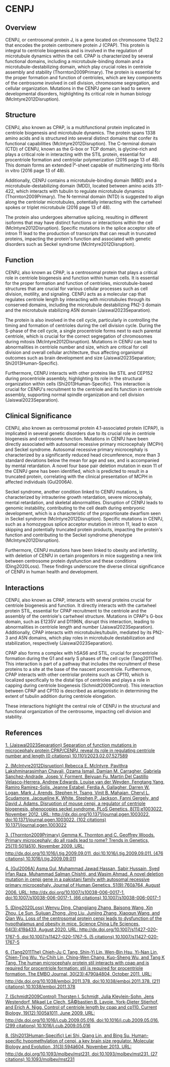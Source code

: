# CENPJ

## Overview
CENPJ, or centrosomal protein J, is a gene located on chromosome 13q12.2 that encodes the protein centromere protein J (CPAP). This protein is integral to centriole biogenesis and is involved in the regulation of microtubule dynamics within the cell. CPAP is characterized by several functional domains, including a microtubule-binding domain and a microtubule-destabilizing domain, which play crucial roles in centriole assembly and stability (Thornton2009Primary). The protein is essential for the proper formation and function of centrioles, which are key components of the centrosome involved in cell division, chromosome segregation, and cellular organization. Mutations in the CENPJ gene can lead to severe developmental disorders, highlighting its critical role in human biology (McIntyre2012Disruption).

## Structure
CENPJ, also known as CPAP, is a multifunctional protein implicated in centriole biogenesis and microtubule dynamics. The protein spans 1338 amino acids and is structured into several distinct domains that confer its functional capabilities (McIntyre2012Disruption). The C-terminal domain (CTD) of CENPJ, known as the G-box or TCP domain, is glycine-rich and plays a critical role in interacting with the STIL protein, essential for procentriole formation and centriolar polymerization (2016 page 13 of 48). This domain forms an extended Î²-sheet capable of multimerizing into fibrils in vitro (2016 page 13 of 48).

Additionally, CENPJ contains a microtubule-binding domain (MBD) and a microtubule-destabilizing domain (MDD), located between amino acids 311-422, which interacts with tubulin to regulate microtubule dynamics (Thornton2009Primary). The N-terminal domain (NTD) is suggested to align along the centriolar microtubules, potentially interacting with the cartwheel spokes or triplet microtubule (2016 page 13 of 48).

The protein also undergoes alternative splicing, resulting in different isoforms that may have distinct functions or interactions within the cell (McIntyre2012Disruption). Specific mutations in the splice acceptor site of intron 11 lead to the production of transcripts that can result in truncated proteins, impacting the protein's function and associated with genetic disorders such as Seckel syndrome (McIntyre2012Disruption).

## Function
CENPJ, also known as CPAP, is a centrosomal protein that plays a critical role in centriole biogenesis and function within human cells. It is essential for the proper formation and function of centrioles, microtubule-based structures that are crucial for various cellular processes such as cell division, motility, and signaling. CENPJ acts as a molecular cap that regulates centriole length by interacting with microtubules through its conserved domains, including the microtubule destabilizing PN2-3 domain and the microtubule stabilizing A5N domain (Jaiswal2023Separation).

The protein is also involved in the cell cycle, particularly in controlling the timing and formation of centrioles during the cell division cycle. During the S-phase of the cell cycle, a single procentriole forms next to each parental centriole, which is crucial for the correct segregation of chromosomes during mitosis (McIntyre2012Disruption). Mutations in CENPJ can lead to abnormalities in centriole number and size, which are critical for cell division and overall cellular architecture, thus affecting organismal outcomes such as brain development and size (Jaiswal2023Separation; Shi2013Human-Specific).

Furthermore, CENPJ interacts with other proteins like STIL and CEP152 during procentriole assembly, highlighting its role in the structural organization within cells (Shi2013Human-Specific). This interaction is crucial for CENPJ's recruitment to the centriole and its function in centriole assembly, supporting normal spindle organization and cell division (Jaiswal2023Separation).

## Clinical Significance
CENPJ, also known as centrosomal protein 4.1-associated protein (CPAP), is implicated in several genetic disorders due to its crucial role in centriole biogenesis and centrosome function. Mutations in CENPJ have been directly associated with autosomal recessive primary microcephaly (MCPH) and Seckel syndrome. Autosomal recessive primary microcephaly is characterized by a significantly reduced head circumference, more than 3 standard deviations below the mean for age and sex, and is accompanied by mental retardation. A novel four base pair deletion mutation in exon 11 of the CENPJ gene has been identified, which is predicted to result in a truncated protein, correlating with the clinical presentation of MCPH in affected individuals (Gul2006A).

Seckel syndrome, another condition linked to CENPJ mutations, is characterized by intrauterine growth retardation, severe microcephaly, mental retardation, and skeletal abnormalities. Disruption of CENPJ leads to genomic instability, contributing to the cell death during embryonic development, which is a characteristic of the proportionate dwarfism seen in Seckel syndrome (McIntyre2012Disruption). Specific mutations in CENPJ, such as a homozygous splice acceptor mutation in intron 11, lead to exon skipping and potentially truncated protein products, impacting the protein's function and contributing to the Seckel syndrome phenotype (McIntyre2012Disruption).

Furthermore, CENPJ mutations have been linked to obesity and infertility, with deletion of CENPJ in certain progenitors in mice suggesting a new link between centrosome protein dysfunction and these conditions (Ding2020Loss). These findings underscore the diverse clinical significance of CENPJ in human health and development.

## Interactions
CENPJ, also known as CPAP, interacts with several proteins crucial for centriole biogenesis and function. It directly interacts with the cartwheel protein STIL, essential for CPAP recruitment to the centriole and the assembly of the centriole's cartwheel structure. Mutations in CPAP's G-box domain, such as E1235V and D1196N, disrupt this interaction, leading to abnormalities in centriole length and number (Jaiswal2023Separation). Additionally, CPAP interacts with microtubules/tubulin, mediated by its PN2-3 and A5N domains, which play roles in microtubule destabilization and stabilization, respectively (Jaiswal2023Separation). 

CPAP also forms a complex with hSAS6 and STIL, crucial for procentriole formation during the G1 and early S phases of the cell cycle (Tang2011The). This interaction is part of a pathway that includes the recruitment of these proteins to a site at the base of the nascent procentriole. Furthermore, CPAP interacts with other centriolar proteins such as CP110, which is localized specifically to the distal tips of centrioles and plays a role in capping during centriole biogenesis (Schmidt2009Control). This interaction between CPAP and CP110 is described as antagonistic in determining the extent of tubulin addition during centriole elongation. 

These interactions highlight the central role of CENPJ in the structural and functional organization of the centrosome, impacting cell division and stability.


## References


[1. (Jaiswal2023Separation) Separation of function mutations in microcephaly protein CPAP/CENPJ, reveal its role in regulating centriole number and length (0 citations) 10.1101/2023.02.07.527589](https://doi.org/10.1101/2023.02.07.527589)

[2. (McIntyre2012Disruption) Rebecca E. McIntyre, Pavithra Lakshminarasimhan Chavali, Ozama Ismail, Damian M. Carragher, Gabriela Sanchez-Andrade, Josep V. Forment, Beiyuan Fu, Martin Del Castillo Velasco-Herrera, Andrew Edwards, Louise van der Weyden, Fengtang Yang, Ramiro Ramirez-Solis, Jeanne Estabel, Ferdia A. Gallagher, Darren W. Logan, Mark J. Arends, Stephen H. Tsang, Vinit B. Mahajan, Cheryl L. Scudamore, Jacqueline K. White, Stephen P. Jackson, Fanni Gergely, and David J. Adams. Disruption of mouse cenpj, a regulator of centriole biogenesis, phenocopies seckel syndrome. PLoS Genetics, 8(11):e1003022, November 2012. URL: http://dx.doi.org/10.1371/journal.pgen.1003022, doi:10.1371/journal.pgen.1003022. (102 citations) 10.1371/journal.pgen.1003022](https://doi.org/10.1371/journal.pgen.1003022)

[3. (Thornton2009Primary) Gemma K. Thornton and C. Geoffrey Woods. Primary microcephaly: do all roads lead to rome? Trends in Genetics, 25(11):501â510, November 2009. URL: http://dx.doi.org/10.1016/j.tig.2009.09.011, doi:10.1016/j.tig.2009.09.011. (476 citations) 10.1016/j.tig.2009.09.011](https://doi.org/10.1016/j.tig.2009.09.011)

[4. (Gul2006A) Asma Gul, Muhammad Jawad Hassan, Sabir Hussain, Syed Irfan Raza, Muhammad Salman Chishti, and Wasim Ahmad. A novel deletion mutation in cenpj gene in a pakistani family with autosomal recessive primary microcephaly. Journal of Human Genetics, 51(9):760â764, August 2006. URL: http://dx.doi.org/10.1007/s10038-006-0017-1, doi:10.1007/s10038-006-0017-1. (66 citations) 10.1007/s10038-006-0017-1](https://doi.org/10.1007/s10038-006-0017-1)

[5. (Ding2020Loss) Wenyu Ding, Changjiang Zhang, Baisong Wang, Xin Zhou, Le Sun, Suijuan Zhong, Jing Liu, Junjing Zhang, Xiaoqun Wang, and Qian Wu. Loss of the centrosomal protein cenpj leads to dysfunction of the hypothalamus and obesity in mice. Science China Life Sciences, 64(3):419â433, August 2020. URL: http://dx.doi.org/10.1007/s11427-020-1767-5, doi:10.1007/s11427-020-1767-5. (5 citations) 10.1007/s11427-020-1767-5](https://doi.org/10.1007/s11427-020-1767-5)

[6. (Tang2011The) Chieh-Ju C Tang, Shin-Yi Lin, Wen-Bin Hsu, Yi-Nan Lin, Chien-Ting Wu, Yu-Chih Lin, Ching-Wen Chang, Kuo-Sheng Wu, and Tang K Tang. The human microcephaly protein stil interacts with cpap and is required for procentriole formation: stil is required for procentriole formation. The EMBO Journal, 30(23):4790â4804, October 2011. URL: http://dx.doi.org/10.1038/emboj.2011.378, doi:10.1038/emboj.2011.378. (211 citations) 10.1038/emboj.2011.378](https://doi.org/10.1038/emboj.2011.378)

[7. (Schmidt2009Control) Thorsten I. Schmidt, Julia Kleylein-Sohn, Jens Westendorf, Mikael Le Clech, SÃ©bastien B. Lavoie, York-Dieter Stierhof, and Erich A. Nigg. Control of centriole length by cpap and cp110. Current Biology, 19(12):1005â1011, June 2009. URL: http://dx.doi.org/10.1016/j.cub.2009.05.016, doi:10.1016/j.cub.2009.05.016. (299 citations) 10.1016/j.cub.2009.05.016](https://doi.org/10.1016/j.cub.2009.05.016)

[8. (Shi2013Human-Specific) Lei Shi, Qiang Lin, and Bing Su. Human-specific hypomethylation of cenpj, a key brain size regulator. Molecular Biology and Evolution, 31(3):594â604, November 2013. URL: http://dx.doi.org/10.1093/molbev/mst231, doi:10.1093/molbev/mst231. (27 citations) 10.1093/molbev/mst231](https://doi.org/10.1093/molbev/mst231)